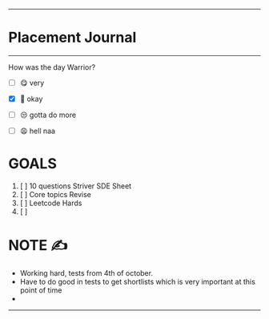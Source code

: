 
------------------------------------------------------------------------
# Placement Journal 
---

How was the day Warrior?
- [ ] 😋 very
- [x] 🙂 okay
- [ ] 😒 gotta do more
- [ ] 😩 hell naa


# GOALS
1. [ ] 10 questions Striver SDE Sheet
2. [ ] Core topics Revise
3. [ ] Leetcode Hards
4. [ ] 

# NOTE ✍️
- Working hard, tests from 4th of october.
- Have to do good in tests to get shortlists which is very important at this point of time
- 


------------------------------------------------------------------------


